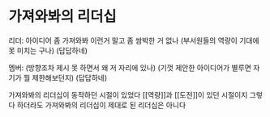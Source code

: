 # 가져와봐의 리더십
리더:
아이디어 좀 가져와봐
이런거 말고
좀 쌈박한 거 없나
(부서원들의 역량이 기대에 못 미치는 구나)
(답답하네)

멤버:
(방향조차 제시 못 하면서 왜 저 자리에 있나)
(기껏 제안한 아이디어가 별루면 자기가 뭘 제한해보던지)
(답답하네)

가져와봐의 리더십이 동작하던 시절이 있었다
[[역량]]과 [[도전]]이 있던 시절이지
그렇다 하더라도 가져와봐의 리더십이 제대로 된 리더십은 아니다